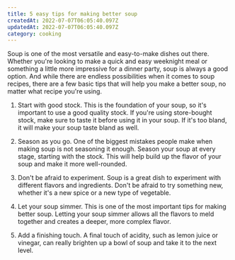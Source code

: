 ```yaml
---
title: 5 easy tips for making better soup
createdAt: 2022-07-07T06:05:40.097Z
updatedAt: 2022-07-07T06:05:40.097Z
category: cooking
---
```


Soup is one of the most versatile and easy-to-make dishes out there. Whether you're looking to make a quick and easy weeknight meal or something a little more impressive for a dinner party, soup is always a good option. And while there are endless possibilities when it comes to soup recipes, there are a few basic tips that will help you make a better soup, no matter what recipe you're using.

1. Start with good stock. This is the foundation of your soup, so it's important to use a good quality stock. If you're using store-bought stock, make sure to taste it before using it in your soup. If it's too bland, it will make your soup taste bland as well.

2. Season as you go. One of the biggest mistakes people make when making soup is not seasoning it enough. Season your soup at every stage, starting with the stock. This will help build up the flavor of your soup and make it more well-rounded.

3. Don't be afraid to experiment. Soup is a great dish to experiment with different flavors and ingredients. Don't be afraid to try something new, whether it's a new spice or a new type of vegetable.

4. Let your soup simmer. This is one of the most important tips for making better soup. Letting your soup simmer allows all the flavors to meld together and creates a deeper, more complex flavor.

5. Add a finishing touch. A final touch of acidity, such as lemon juice or vinegar, can really brighten up a bowl of soup and take it to the next level.
